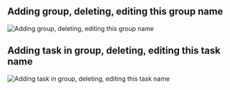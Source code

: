 ## Adding group, deleting, editing this group name
![Adding group, deleting, editing this group name](https://user-images.githubusercontent.com/64019012/115510904-54b46c00-a291-11eb-8730-425c9dbd6940.png)
## Adding task in group, deleting, editing this task name
![Adding task in group, deleting, editing this task name](https://user-images.githubusercontent.com/64019012/115511048-76adee80-a291-11eb-9301-0d371e7ff68b.png)
